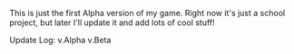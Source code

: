 This is just the first Alpha version of my game. Right now it's just a school project, but later I'll update it and add lots of cool stuff!

Update Log:
v.Alpha
v.Beta
